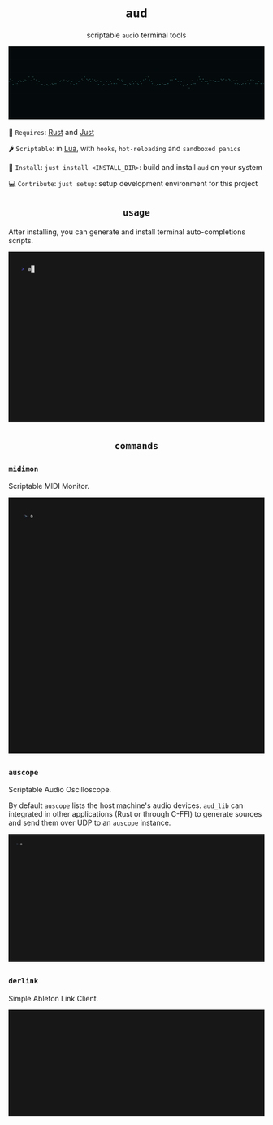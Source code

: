<h1 align="center"><code>aud</code></h1>

<p align="center">
scriptable <code>aud</code>io terminal tools
</p>

<p align="center">
<img src="./vhs/out/scope_loop.gif">
</p>

🧱 `Requires`: [Rust](https://www.rust-lang.org/tools/install) and [Just](https://github.com/casey/just)

🌶️ `Scriptable`: in [Lua](https://www.lua.org/start.html), with `hooks`, `hot-reloading` and `sandboxed panics`

🔨 `Install`: `just install <INSTALL_DIR>`: build and install `aud` on your system

💻 `Contribute`: `just setup`: setup development environment for this project

<h2 align="center"><code>usage</code></h2>

After installing, you can generate and install terminal auto-completions scripts.

![aud](./vhs/out/aud.gif)

<h2 align="center"><code>commands</code></h2>

### `midimon`

Scriptable MIDI Monitor.

![midimon](./vhs/out/midimon.gif)

### `auscope`

Scriptable Audio Oscilloscope.

By default `auscope` lists the host machine's audio devices.
`aud_lib` can integrated in other applications (Rust or through C-FFI)
to generate sources and send them over UDP to an `auscope` instance.

![auscope](./vhs/out/auscope.gif)

### `derlink`

Simple Ableton Link Client.

![derlink](./vhs/out/derlink.gif)
